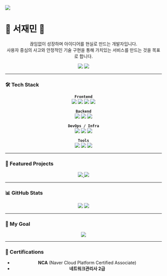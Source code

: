 <img src="https://capsule-render.vercel.app/api?type=waving&color=87CEEB&height=150&section=header&text=Hello,%20Developer!&fontSize=40&fontColor=ffffff&animation=twinkling"/>

# 🌱 서재민 🌱

<div align="center">

끊임없이 성장하며 아이디어를 현실로 만드는 개발자입니다.<br/>
사용자 중심의 사고와 안정적인 기술 구현을 통해 가치있는 서비스를 만드는 것을 목표로 합니다.<br/>
  
</div>

<p align="center">
  <a href="https://www.notion.so/Library_Min-s-Library-1d4ebef145e3808cb050f5a72dbafbe1" target="_blank"><img src="https://img.shields.io/badge/Notion-000000?style=for-the-badge&logo=notion&logoColor=white"/></a>
  <a href="mailto:library_mini@outlook.com"><img src="https://img.shields.io/badge/Email-0078D4?style=for-the-badge&logo=microsoft-outlook&logoColor=white"/></a>
</p>

---

### **🛠️ Tech Stack**
<div align="center">

**`Frontend`** <br/>
<img src="https://img.shields.io/badge/HTML5-E34F26?style=for-the-badge&logo=html5&logoColor=white"/> <img src="https://img.shields.io/badge/CSS3-1572B6?style=for-the-badge&logo=css3&logoColor=white"/> <img src="https://img.shields.io/badge/JavaScript-F7DF1E?style=for-the-badge&logo=javascript&logoColor=black"/> <img src="https://img.shields.io/badge/React-61DAFB?style=for-the-badge&logo=react&logoColor=black"/>

**`Backend`** <br/>
<img src="https://img.shields.io/badge/Node.js-339933?style=for-the-badge&logo=node.js&logoColor=white"/> <img src="https://img.shields.io/badge/Express-000000?style=for-the-badge&logo=express&logoColor=white"/> <img src="https://img.shields.io/badge/MySQL-4479A1?style=for-the-badge&logo=mysql&logoColor=white"/>

**`DevOps / Infra`** <br/>
<img src="https://img.shields.io/badge/Docker-2496ED?style=for-the-badge&logo=docker&logoColor=white"/> <img src="https://img.shields.io/badge/Naver_Cloud-03C75A?style=for-the-badge&logo=naver&logoColor=white"/> <img src="https://img.shields.io/badge/GitHub_Actions-2088FF?style=for-the-badge&logo=githubactions&logoColor=white"/>

**`Tools`** <br/>
<img src="https://img.shields.io/badge/Git-F05032?style=for-the-badge&logo=git&logoColor=white"/> <img src="https://img.shields.io/badge/Notion-000000?style=for-the-badge&logo=notion&logoColor=white"/> <img src="https://img.shields.io/badge/VSCode-007ACC?style=for-the-badge&logo=visualstudiocode&logoColor=white"/>

</div>

---

### **🚀 Featured Projects**
<p align="center">
  <a href="https://github.com/library-min/[레포이름1]">
    <img src="https://github-readme-stats.vercel.app/api/pin/?username=library-min&repo=[레포이름1]&theme=tokyonight&hide_border=true&title_color=87CEEB&icon_color=87CEEB" />
  </a>
  <a href="https://github.com/library-min/[레포이름2]">
    <img src="https://github-readme-stats.vercel.app/api/pin/?username=library-min&repo=[레포이름2]&theme=tokyonight&hide_border=true&title_color=87CEEB&icon_color=87CEEB" />
  </a>
</p>

---

### **📊 GitHub Stats**
<p align="center">
    <img src="https://github-readme-stats.vercel.app/api?username=library-min&show_icons=true&theme=tokyonight&hide_border=true&count_private=true" />
    <img src="https://github-readme-stats.vercel.app/api/top-langs/?username=library-min&layout=compact&theme=tokyonight&hide_border=true&langs_count=8" />
</p>

---

### **🌿 My Goal**
<p align="center">
  <img src="https://readme-typing-svg.herokuapp.com?font=Fira+Code&weight=600&pause=1000&color=36BCF7&center=true&vCenter=true&width=300&height=40&lines=Full+Stack+Developer;Cloud+Engineer" />
</p>

---
### **📜 Certifications**
<div align="center">
  
- **NCA** (Naver Cloud Platform Certified Associate)
- **네트워크관리사 2급**

</div>
